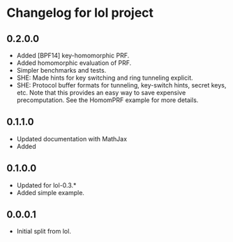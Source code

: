 Changelog for lol project
================================

0.2.0.0
----
 * Added [BPF14] key-homomorphic PRF.
 * Added homomorphic evaluation of PRF.
 * Simpler benchmarks and tests.
 * SHE: Made hints for key switching and ring tunneling explicit.
 * SHE: Protocol buffer formats for tunneling, key-switch hints, secret keys, etc.
   Note that this provides an easy way to save expensive precomputation. See
   the HomomPRF example for more details.

0.1.1.0
----
 * Updated documentation with MathJax
 * Added

0.1.0.0
-----
 * Updated for lol-0.3.*
 * Added simple example.

0.0.0.1
-----
 * Initial split from lol.